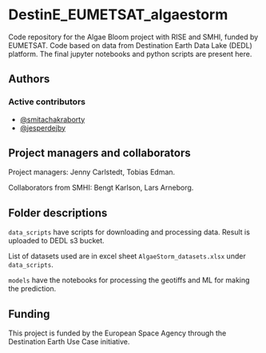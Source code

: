 # DestinE_EUMETSAT_algaestorm

Code repository for the Algae Bloom project with RISE and SMHI, funded by EUMETSAT. Code based on data from Destination Earth Data Lake (DEDL) platform. The final jupyter notebooks and python scripts are present here. 

## Authors

### Active contributors
- [@smitachakraborty](https://github.com/smitachakraborty)
- [@jesperdejby](https://github.com/jesperdejby)

## Project managers and collaborators

Project managers: Jenny Carlstedt, Tobias Edman.

Collaborators from SMHI: Bengt Karlson, Lars Arneborg. 

## Folder descriptions

`data_scripts` have scripts for downloading and processing data. Result is uploaded to DEDL s3 bucket.

List of datasets used are in excel sheet `AlgaeStorm_datasets.xlsx` under `data_scripts`.

`models` have the notebooks for processing the geotiffs and ML for making the prediction.

## Funding

This project is funded by the European Space Agency through the Destination Earth Use Case initiative.


